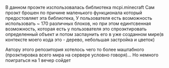 В данном проэкте изспользовалась библиотека mcpi.minecraft 
Сам проэкт брошен по причине маленького функционала который предостовляет эта библиотека,
У пользователя есть возможность использовать ~ 170 различных блоков, но при этом единтсвенная возможность, которая есть у пользователя
  это спроэктировать определенный объект и потом заспаунить его в уже созданном мире(в контексте моего кода это - дерево, небольшая застройка и цветок)

Автору этого репозитория хотелось чего то более маштабного (проэктировка всего мира на сервере условно говоря)...
Но немного поиграться на 1 вечер сойдет


